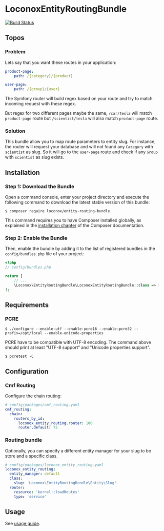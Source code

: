 LoconoxEntityRoutingBundle
==========================

[![Build Status](https://travis-ci.org/loconox/EntityRoutingBundle.svg?branch=master)](https://travis-ci.org/loconox/EntityRoutingBundle)

Topos
-----

### Problem


Lets say that you want these routes in your application:
```yaml
product-page:
    path: /{category}/{product}

user-page:
    path: /{group}/{user}
```

The Symfony router will build regex based on your route and try to match incoming request with these regex.

But regex for two different pages maybe the same, `/car/tesla` will match `product-page` route but `/scientist/tesla` will also match `product-page` route.

### Solution


This bundle allow you to map route parameters to entity slug. For instance, the router will request your database and will not found any `Category` with `scientist` as slug. So it will go to the `user-page` route and check if any `Group` with `scientist` as slug exists.


Installation
------------

### Step 1: Download the Bundle


Open a command console, enter your project directory and execute the
following command to download the latest stable version of this bundle:

```console
$ composer require loconox/entity-routing-bundle
```

This command requires you to have Composer installed globally, as explained
in the [installation chapter](https://getcomposer.org/doc/00-intro.md)
of the Composer documentation.

### Step 2: Enable the Bundle

Then, enable the bundle by adding it to the list of registered bundles
in the `config/bundles.php` file of your project:

```php
<?php
// config/bundles.php

return [
    // ...
    \Loconox\EntityRoutingBundle\LoconoxEntityRoutingBundle::class => ['all' => true]
];
```

Requirements
------------

### PCRE

    $ ./configure --enable-utf --enable-pcre16 --enable-pcre32 --prefix=/opt/local --enable-unicode-properties

PCRE have to be compatible with UTF-8 encoding.
The command above should print at least "UTF-8 support" and "Unicode properties support".

    $ pcretest -C

Configuration
-------------

### Cmf Routing

Configure the chain routing:

```yaml
# config/packages/cmf_routing.yaml
cmf_routing:
  chain:
    routers_by_id:
      loconox_entity_routing.router: 100
      router.default: 75
```

### Routing bundle

Optionally, you can specify a different entity manager for your slug to be store and a specific class.

```yaml
# config/packages/loconox_entity_routing.yaml
loconox_entity_routing:
  entity_manager: default
  class:
    slug: 'Loconox\EntityRoutingBundle\Entity\Slug'
  router:
    resource: 'kernel::loadRoutes'
    type: 'service'

```

Usage
-----

See [usage guide](Resources/doc/Usage.md).
